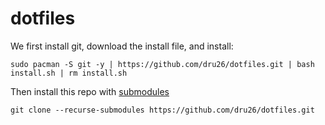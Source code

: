# dotfiles
 
We first install git, download the install file, and install:

```sudo pacman -S git -y | https://github.com/dru26/dotfiles.git | bash install.sh | rm install.sh```

Then install this repo with [submodules](https://git-scm.com/book/en/v2/Git-Tools-Submodules)

```git clone --recurse-submodules https://github.com/dru26/dotfiles.git```